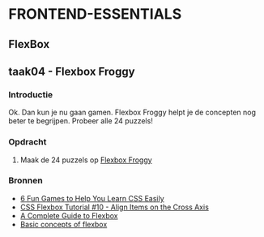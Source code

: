 # FRONTEND-ESSENTIALS

## FlexBox

## taak04 - Flexbox Froggy

### Introductie

Ok. Dan kun je nu gaan gamen. Flexbox Froggy helpt je de concepten nog beter te begrijpen. Probeer alle 24 puzzels!

### Opdracht

1. Maak de 24 puzzels op [Flexbox Froggy](https://flexboxfroggy.com/#nl)


### Bronnen

- [6 Fun Games to Help You Learn CSS Easily](https://www.maketecheasier.com/games-learn-css/)
- [CSS Flexbox Tutorial #10 - Align Items on the Cross Axis](https://www.youtube.com/watch?v=WY2itpeUK7Q)
- [A Complete Guide to Flexbox](https://css-tricks.com/snippets/css/a-guide-to-flexbox/)
- [Basic concepts of flexbox](https://developer.mozilla.org/en-US/docs/Web/CSS/CSS_Flexible_Box_Layout/Basic_Concepts_of_Flexbox)
